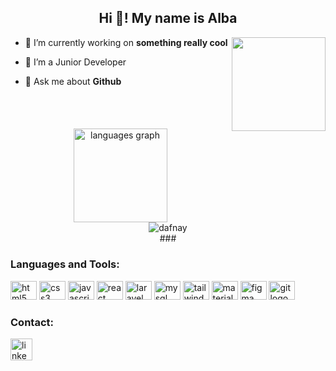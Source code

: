 <h2 align="center">Hi 👋! My name is Alba </h2>
<img align="right" height="150" src="https://i.imgflip.com/65efzo.gif"  />

- 🔭 I’m currently working on **something really cool**

- 🌱 I’m a Junior Developer

- 💬 Ask me about **Github**


<br>
<br>

####

<div align="center">
  <img src="https://github-readme-stats.vercel.app/api/top-langs?username=dafnay&locale=en&hide_title=false&layout=compact&card_width=320&langs_count=5&theme=dracula&hide_border=false" height="150" alt="languages graph"  />
</div>
<div align="center">
  <img src="https://github-readme-stats.vercel.app/api?username=dafnay&show_icons=true&locale=en" alt="dafnay"  />
</div>
<div align="center">
###
<h3 align="left">Languages and Tools:</h3>
<div align="left">

  <img src="https://cdn.jsdelivr.net/gh/devicons/devicon/icons/html5/html5-original.svg" height="30" width="42" alt="html5 logo"  />
  <img src="https://cdn.jsdelivr.net/gh/devicons/devicon/icons/css3/css3-original.svg" height="30" width="42" alt="css3 logo"  />
  <img src="https://cdn.jsdelivr.net/gh/devicons/devicon/icons/javascript/javascript-original.svg" height="30" width="42" alt="javascript logo"  /> 
  <img src="https://cdn.jsdelivr.net/gh/devicons/devicon/icons/react/react-original.svg" height="30" width="42" alt="react logo"/>   
  <img src="https://cdn.jsdelivr.net/gh/devicons/devicon@latest/icons/laravel/laravel-original.svg"height="30" width="42" alt="laravel logo" />              
  <img src="https://cdn.jsdelivr.net/gh/devicons/devicon/icons/mysql/mysql-original-wordmark.svg" height="30" width="42" alt="mysql logo" />  
  <img src="https://cdn.jsdelivr.net/gh/devicons/devicon@latest/icons/tailwindcss/tailwindcss-original.svg" height="30" width="42" alt="tailwind logo"/>          
  <img src="https://cdn.jsdelivr.net/gh/devicons/devicon/icons/materialui/materialui-original.svg" height="30" width="42" alt="materialui logo"/>
  <img src="https://cdn.jsdelivr.net/gh/devicons/devicon/icons/figma/figma-original.svg" height="30" width="42" alt="figma logo"/>  
  <img src="https://cdn.jsdelivr.net/gh/devicons/devicon/icons/git/git-original-wordmark.svg"  height="30" width="42" alt="git logo"/>
</div>
 
 <h3 align="left">Contact:</h3>
 <div align="left">
 <a href="https://www.linkedin.com/in/alba-raquel-velasco-glez-05126a86/"> <img src="https://img.shields.io/static/v1?message=LinkedIn&logo=linkedin&label=&color=0077B5&logoColor=white&labelColor=&style=for-the-badge" height="35" alt="linkedin logo"  /></a>
</div>

###


